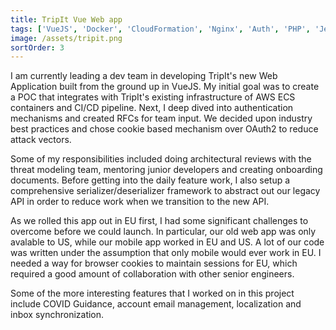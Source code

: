 ```yaml
---
title: TripIt Vue Web app
tags: ['VueJS', 'Docker', 'CloudFormation', 'Nginx', 'Auth', 'PHP', 'Jest', 'Cypress']
image: /assets/tripit.png
sortOrder: 3
---
```


I am currently leading a dev team in developing TripIt's new Web Application built from the ground up in VueJS. My initial goal was to create a POC that integrates with TripIt's existing infrastructure of AWS ECS containers and CI/CD pipeline. Next, I deep dived into authentication mechanisms and created RFCs for team input. We decided upon industry best practices and chose cookie based mechanism over OAuth2 to reduce attack vectors.

Some of my responsibilities included doing architectural reviews with the threat modeling team, mentoring junior developers and creating onboarding documents. Before getting into the daily feature work, I also setup a comprehensive serializer/deserializer framework to abstract out our legacy API in order to reduce work when we transition to the new API.

As we rolled this app out in EU first, I had some significant challenges to overcome before we could launch. In particular, our old web app was only avalable to US, while our mobile app worked in EU and US. A lot of our code was written under the assumption that only mobile would ever work in EU. I needed a way for browser cookies to maintain sessions for EU, which required a good amount of collaboration with other senior engineers.

Some of the more interesting features that I worked on in this project include COVID Guidance, account email management, localization and inbox synchronization. 